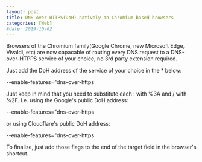```yaml
---
layout: post
title: DNS-over-HTTPS(DoH) natively on Chromium based browsers
categories: [Web]
#date: 2019-10-02
---
```


Browsers of the Chromium family(Google Chrome, new Microsoft Edge, Vivaldi, etc) are now capacable of routing every DNS request to a DNS-over-HTPPS service of your choice, no 3rd party extension required.

Just add the DoH address of the service of your choice in the \* below:

<p class="message">--enable-features="dns-over-https<DoHTrial" --force-fieldtrials="DoHTrial/Group1" --force-fieldtrial-params="DoHTrial.Group1:server/*/method/POST"</p>

Just keep in mind that you need to substitute each : with %3A and / with %2F.
I.e. using the Google's public DoH address: 

<p class="message">--enable-features="dns-over-https<DoHTrial" --force-fieldtrials="DoHTrial/Group1" --force-fieldtrial-params="DoHTrial.Group1:server/https%3A%2F%2Fdns.google%2Fdns-query/method/POST"</p>

or using Cloudflare's public DoH address:

<p class="message">--enable-features="dns-over-https<DoHTrial" --force-fieldtrials="DoHTrial/Group1" --force-fieldtrial-params="DoHTrial.Group1:server/https%3A%2F%2Fcloudflare-dns%2Ecom%2Fdns-query/method/POST"</p>

To finalize, just add those flags to the end of the target field in the browser's shortcut.
